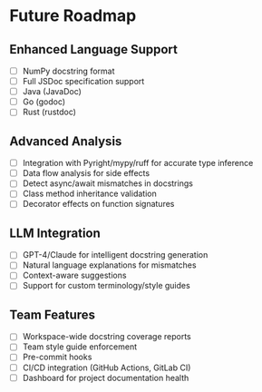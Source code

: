 # Future Roadmap

## Enhanced Language Support

- [ ] NumPy docstring format
- [ ] Full JSDoc specification support
- [ ] Java (JavaDoc)
- [ ] Go (godoc)
- [ ] Rust (rustdoc)

## Advanced Analysis

- [ ] Integration with Pyright/mypy/ruff for accurate type inference
- [ ] Data flow analysis for side effects
- [ ] Detect async/await mismatches in docstrings
- [ ] Class method inheritance validation
- [ ] Decorator effects on function signatures

## LLM Integration

- [ ] GPT-4/Claude for intelligent docstring generation
- [ ] Natural language explanations for mismatches
- [ ] Context-aware suggestions
- [ ] Support for custom terminology/style guides

## Team Features

- [ ] Workspace-wide docstring coverage reports
- [ ] Team style guide enforcement
- [ ] Pre-commit hooks
- [ ] CI/CD integration (GitHub Actions, GitLab CI)
- [ ] Dashboard for project documentation health
